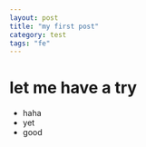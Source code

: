 ```yaml
---
layout: post
title: "my first post"
category: test
tags: "fe"
---
```


# let me have a try #

- haha
- yet
- good